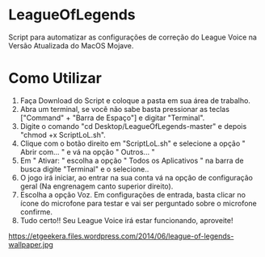 # LeagueOfLegends
Script para automatizar as configurações de correção do League Voice na Versão Atualizada do MacOS Mojave.

# Como Utilizar
1. Faça Download do Script e coloque a pasta em sua área de trabalho.
2. Abra um terminal, se você não sabe basta pressionar as teclas ["Command" + "Barra de Espaço"] e digitar "Terminal".
3. Digite o comando "cd Desktop/LeagueOfLegends-master" e depois "chmod +x ScriptLoL.sh".
4. Clique com o botão direito em "ScriptLoL.sh" e selecione a opção " Abrir com... " e vá na opção " Outros... "
5. Em " Ativar: " escolha a opção  " Todos os Aplicativos " na barra de busca digite "Terminal" e o selecione..
6. O jogo irá iniciar, ao entrar na sua conta  vá na opção de configuração geral (Na engrenagem canto superior direito).
7. Escolha a opção Voz. Em configurações de entrada, basta clicar no ícone do microfone para testar e vai ser perguntado sobre o microfone confirme.
8. Tudo certo!! Seu League Voice irá estar funcionando, aproveite!


https://etgeekera.files.wordpress.com/2014/06/league-of-legends-wallpaper.jpg